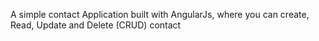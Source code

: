 A simple contact Application built with AngularJs, where you can create, Read, Update and Delete (CRUD) contact
